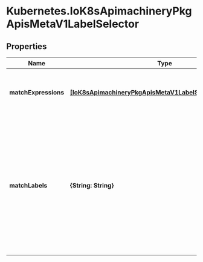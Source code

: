 # Kubernetes.IoK8sApimachineryPkgApisMetaV1LabelSelector

## Properties

Name | Type | Description | Notes
------------ | ------------- | ------------- | -------------
**matchExpressions** | [**[IoK8sApimachineryPkgApisMetaV1LabelSelectorRequirement]**](IoK8sApimachineryPkgApisMetaV1LabelSelectorRequirement.md) | matchExpressions is a list of label selector requirements. The requirements are ANDed. | [optional] 
**matchLabels** | **{String: String}** | matchLabels is a map of {key,value} pairs. A single {key,value} in the matchLabels map is equivalent to an element of matchExpressions, whose key field is \&quot;key\&quot;, the operator is \&quot;In\&quot;, and the values array contains only \&quot;value\&quot;. The requirements are ANDed. | [optional] 


